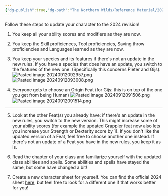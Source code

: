 ```yaml
---
{"dg-publish":true,"dg-path":"The Northern Wilds/Reference Material/2024 Revision Conversion.md","permalink":"/the-northern-wilds/reference-material/2024-revision-conversion/","tags":["TTRPG/Campaigns/Northern-Wilds","SRD"]}
---
```


Follow these steps to update your character to the 2024 revision!

1. You keep all your ability scores and modifiers as they are now.

2. You keep the Skill proficiences, Tool proficiencies, Saving throw proficiencies and Languages learned as they are now.

3. You keep your species and its features if there's not an update in the new rules. If you have a species that does have an update, you switch to the features of the new one. (Specifically this concerns Pieter and Gijs).
	![Pasted image 20240912092957.png](/img/user/z_attachments/Pasted%20image%2020240912092957.png)
	![Pasted image 20240912093008.png](/img/user/z_attachments/Pasted%20image%2020240912093008.png)

4. Everyone gets to choose an Origin Feat (for Gijs: this is on top of the one you get from being Human)
![Pasted image 20240912091506.png](/img/user/z_attachments/Pasted%20image%2020240912091506.png)![Pasted image 20240912091514.png](/img/user/z_attachments/Pasted%20image%2020240912091514.png)

---
5. Look at the other Feat(s) you already have: if there's an update in the new rules, you switch to the new version. This might increase some of your ability scores (for example the updated Grappler feat now also lets you increase your Strength or Dexterity score by 1). If you don't like the updated version of a Feat, feel free to choose another one instead. If there's not an update of a Feat you have in the new rules, you keep it as is. 

6. Read the chapter of your class and familiarize yourself with the updated class abilities and spells. Some abilities and spells have stayed the same, but some have changed a bit!

7. Create a new character sheet for yourself. You can find the official 2024 sheet [here](https://drive.google.com/file/d/1Z6j32y7x3W8jS9epHXsj7VC069S9nJVS/view?usp=drive_link), but feel free to look for a different one if that works better for you!